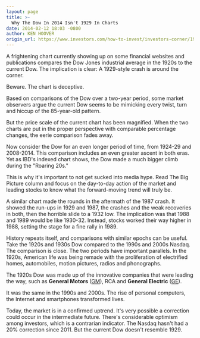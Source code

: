 ```yaml
---
layout: page
title: >-
  Why The Dow In 2014 Isn't 1929 In Charts
date: 2014-02-12 18:03 -0800
author: KEN HOOVER
origin_url: https://www.investors.com/how-to-invest/investors-corner/1929-crash-not-in-the-offing-in-2014
---
```





A frightening chart currently showing up on some financial websites and publications compares the Dow Jones industrial average in the 1920s to the current Dow. The implication is clear: A 1929-style crash is around the corner.


Beware. The chart is deceptive.


Based on comparisons of the Dow over a two-year period, some market observers argue the current Dow seems to be mimicking every twist, turn and hiccup of the 85-year-old pattern.


But the price scale of the current chart has been magnified. When the two charts are put in the proper perspective with comparable percentage changes, the eerie comparison fades away.


Now consider the Dow for an even longer period of time, from 1924-29 and 2008-2014. This comparison includes an even greater ascent in both eras. Yet as IBD's indexed chart shows, the Dow made a much bigger climb during the "Roaring 20s."


This is why it's important to not get sucked into media hype. Read The Big Picture column and focus on the day-to-day action of the market and leading stocks to know what the forward-moving trend will truly be.


A similar chart made the rounds in the aftermath of the 1987 crash. It showed the run-ups in 1929 and 1987, the crashes and the weak recoveries in both, then the horrible slide to a 1932 low. The implication was that 1988 and 1989 would be like 1930-32. Instead, stocks worked their way higher in 1988, setting the stage for a fine rally in 1989.


History repeats itself, and comparisons with similar epochs can be useful. Take the 1920s and 1930s Dow compared to the 1990s and 2000s Nasdaq. The comparison is close. The two periods have important parallels. In the 1920s, American life was being remade with the proliferation of electrified homes, automobiles, motion pictures, radios and phonographs.


The 1920s Dow was made up of the innovative companies that were leading the way, such as **General Motors** ([GM](https://research.investors.com/quote.aspx?symbol=GM)), RCA and **General Electric** ([GE](https://research.investors.com/quote.aspx?symbol=GE)).


It was the same in the 1990s and 2000s. The rise of personal computers, the Internet and smartphones transformed lives.


Today, the market is in a confirmed uptrend. It's very possible a correction could occur in the intermediate future. There's considerable optimism among investors, which is a contrarian indicator. The Nasdaq hasn't had a 20% correction since 2011. But the current Dow doesn't resemble 1929.




